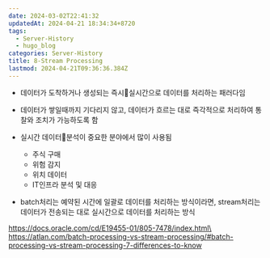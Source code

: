 ```yaml
---
date: 2024-03-02T22:41:32
updatedAt: 2024-04-21 18:34:34+8720
tags:
  - Server-History
  - hugo_blog
categories: Server-History
title: 8-Stream Processing
lastmod: 2024-04-21T09:36:36.384Z
---
```

* 데이터가 도착하거나 생성되는 즉시실시간으로 데이터를 처리하는 패러다임

* 데이터가 쌓일때까지 기다리지 않고, 데이터가 흐르는 대로 즉각적으로 처리하여 통찰와 조치가 가능하도록 함

* 실시간 데이터분석이 중요한 분야에서 많이 사용됨
  * 주식 구매
  * 위험 감지
  * 위치 데이터
  * IT인프라 분석 및 대응

* batch처리는 예약된 시간에 일괄로 데이터를 처리하는 방식이라면, stream처리는 데이터가 전송되는 대로 실시간으로 데이터를 처리하는 방식

https://docs.oracle.com/cd/E19455-01/805-7478/index.html\
https://atlan.com/batch-processing-vs-stream-processing/#batch-processing-vs-stream-processing-7-differences-to-know
